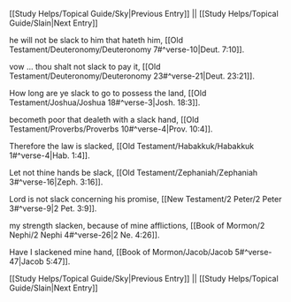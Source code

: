 [[Study Helps/Topical Guide/Sky|Previous Entry]]  ||  [[Study Helps/Topical Guide/Slain|Next Entry]]

 he will not be slack to him that hateth him, [[Old Testament/Deuteronomy/Deuteronomy 7#^verse-10|Deut. 7:10]].

 vow ... thou shalt not slack to pay it, [[Old Testament/Deuteronomy/Deuteronomy 23#^verse-21|Deut. 23:21]].

 How long are ye slack to go to possess the land, [[Old Testament/Joshua/Joshua 18#^verse-3|Josh. 18:3]].

 becometh poor that dealeth with a slack hand, [[Old Testament/Proverbs/Proverbs 10#^verse-4|Prov. 10:4]].

 Therefore the law is slacked, [[Old Testament/Habakkuk/Habakkuk 1#^verse-4|Hab. 1:4]].

 Let not thine hands be slack, [[Old Testament/Zephaniah/Zephaniah 3#^verse-16|Zeph. 3:16]].

 Lord is not slack concerning his promise, [[New Testament/2 Peter/2 Peter 3#^verse-9|2 Pet. 3:9]].

 my strength slacken, because of mine afflictions, [[Book of Mormon/2 Nephi/2 Nephi 4#^verse-26|2 Ne. 4:26]].

 Have I slackened mine hand, [[Book of Mormon/Jacob/Jacob 5#^verse-47|Jacob 5:47]].

[[Study Helps/Topical Guide/Sky|Previous Entry]]  ||  [[Study Helps/Topical Guide/Slain|Next Entry]]